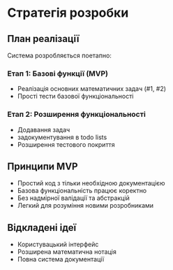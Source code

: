 # Стратегія розробки

## План реалізації

Система розробляється поетапно:

### Етап 1: Базові функції (MVP)
- Реалізація основних математичних задач (#1, #2)
- Прості тести базової функціональності

### Етап 2: Розширення функціональності
- Додавання  задач 
- задокументування в todo lists
- Розширення тестового покриття

## Принципи MVP
- Простий код з тільки необхідною документацією
- Базова функціональність працює коректно
- Без надмірної валідації та абстракцій
- Легкий для розуміння новими розробниками

## Відкладені ідеї
- Користувацький інтерфейс
- Розширена математична нотація
- Повна система документації


